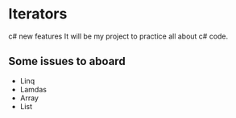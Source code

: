 # Iterators
c# new features 
It will be my project to practice all about c# code.

## Some issues to aboard
- Linq
- Lamdas
- Array
- List